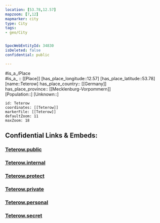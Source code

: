 ```yaml
---
location: [53.78,12.57] 
mapzoom: [7,12] 
mapmarker: city 
type: City
tags:
- geo/City


SpocWebEntityId: 34830
isDeleted: false
confidential: public

---
```

#is_a_/Place  
#is_a_ :: [[Place]] 
[has_place_longitude::12.57] 
[has_place_latitude::53.78] 
[name::Teterow] 
has_place_country:: [[Germany]]  
has_place_province:: [[Mecklenburg-Vorpommern]]  
[Population::] 
[Unknown::] 


```leaflet
id: Teterow
coordinates: [[Teterow]] 
markerFile: [[Teterow]] 
defaultZoom: 11 
maxZoom: 18
```


## Confidential Links & Embeds: 

### [Teterow.public](/_public/\Earth\Continent\Europe\Europe~Central\Germany\Germany~East\Mecklenburg-Vorpommern\counties~MV\Rostock\cities~RostockTeterow.public.md) 

### [Teterow.internal](/_internal/\Earth\Continent\Europe\Europe~Central\Germany\Germany~East\Mecklenburg-Vorpommern\counties~MV\Rostock\cities~RostockTeterow.internal.md) 

### [Teterow.protect](/_protect/\Earth\Continent\Europe\Europe~Central\Germany\Germany~East\Mecklenburg-Vorpommern\counties~MV\Rostock\cities~RostockTeterow.protect.md) 

### [Teterow.private](/_private/\Earth\Continent\Europe\Europe~Central\Germany\Germany~East\Mecklenburg-Vorpommern\counties~MV\Rostock\cities~RostockTeterow.private.md) 

### [Teterow.personal](/_personal/\Earth\Continent\Europe\Europe~Central\Germany\Germany~East\Mecklenburg-Vorpommern\counties~MV\Rostock\cities~RostockTeterow.personal.md) 

### [Teterow.secret](/_secret/\Earth\Continent\Europe\Europe~Central\Germany\Germany~East\Mecklenburg-Vorpommern\counties~MV\Rostock\cities~RostockTeterow.secret.md)

